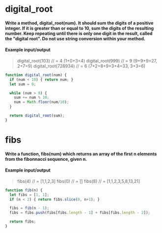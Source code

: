 # digital_root

#### Write a method, digital_root(num). It should sum the digits of a positive integer. If it is greater than or equal to 10, sum the digits of the resulting number. Keep repeating until there is only one digit in the result, called the "digital root". Do not use string conversion within your method.

#### Example input/output

> digital_root(103) // = 4 (1+0+3=4)
> digital_root(999) // = 9 (9+9+9=27, 2+7=9)
> digital_root(728934) // = 6 (7+2+8+9+3+4=33, 3+3=6)

```JavaScript
function digital_root(num) {
  if (num < 10) { return num; }
  let sum = 0;

  while (num > 0) {
    sum += num % 10;
    num = Math.floor(num/10);
  }

  return digital_root(sum);
}
```

# fibs

#### Write a function, fibs(num) which returns an array of the first n elements from the fibonnacci sequence, given n.

#### Example input/output

> fibs(4) // = [1,1,2,3]
> fibs(0) // = []
> fibs(8) // = [1,1,2,3,5,8,13,21]

```JavaScript
function fib(n) {
  let fibs = [1, 1];
  if (n < 2) { return fibs.slice(0, n+1); }

  fibs = fib(n - 1);
  fibs = fibs.push(fibs[fibs.length - 1] + fibs[fibs.length - 2]);

  return fibs;
}
```
